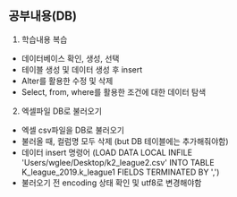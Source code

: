 ## 공부내용(DB)

1. 학습내용 복습
 - 데이터베이스 확인, 생성, 선택
 - 테이블 생성 및 데이터 생성 후 insert
 - Alter를 활용한 수정 및 삭제
 - Select, from, where를 활용한 조건에 대한 데이터 탐색


2. 엑셀파일 DB로 불러오기
 - 엑셀 csv파일을 DB로 불러오기
 - 불러올 때, 컬럼명 모두 삭제 (but DB 테이블에는 추가해줘야함)
 - 데이터 insert 명령어 (LOAD DATA LOCAL INFILE 'Users/wglee/Desktop/k2_league2.csv' INTO TABLE K_league_2019.k_league1 FIELDS TERMINATED BY ',')
 - 불러오기 전 encoding 상태 확인 및 utf8로 변경해야함
